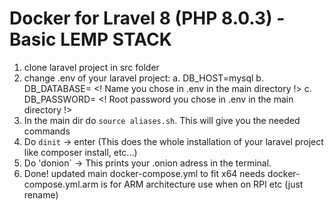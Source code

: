 # Docker for Lravel 8 (PHP 8.0.3) - Basic LEMP STACK

1. clone laravel project in src folder
2. change .env of your laravel project:
    a. DB_HOST=mysql
    b. DB_DATABASE= <! Name you chose in .env in the main directory !>
    c. DB_PASSWORD= <! Root password you chose in .env in the main directory !>
3. In the main dir do `source aliases.sh`. This will give you  the needed commands
4. Do `dinit` -> enter (This does the whole installation of your laravel project like composer install, etc...)
5. Do 'donion` -> This prints your .onion adress in the terminal.
6. Done!
updated main docker-compose.yml to fit x64 needs
docker-compose.yml.arm is for ARM architecture use when on RPI etc (just rename)